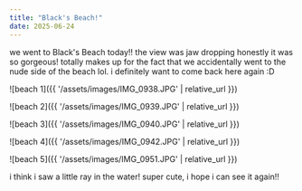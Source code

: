 ```yaml
---
title: "Black's Beach!"
date: 2025-06-24
---
```

we went to Black's Beach today!! the view was jaw dropping honestly it was so gorgeous! totally makes up for the fact that we accidentally went to the nude side of the beach lol. i definitely want to come back here again :D

![beach 1]({{ '/assets/images/IMG_0938.JPG' | relative_url }})

![beach 2]({{ '/assets/images/IMG_0939.JPG' | relative_url }})  

![beach 3]({{ '/assets/images/IMG_0940.JPG' | relative_url }})  

![beach 4]({{ '/assets/images/IMG_0942.JPG' | relative_url }})  

![beach 5]({{ '/assets/images/IMG_0951.JPG' | relative_url }})  

i think i saw a little ray in the water! super cute, i hope i can see it again!!
